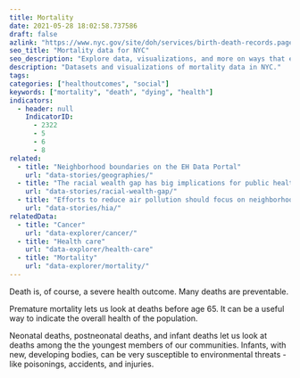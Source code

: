 ```yaml
---
title: Mortality
date: 2021-05-28 18:02:58.737586
draft: false
azlink: "https://www.nyc.gov/site/doh/services/birth-death-records.page"
seo_title: "Mortality data for NYC"
seo_description: "Explore data, visualizations, and more on ways that environments shape health in New York City's neighborhoods."
description: "Datasets and visualizations of mortality data in NYC."
tags:
categories: ["healthoutcomes", "social"]
keywords: ["mortality", "death", "dying", "health"]
indicators:
  - header: null
    IndicatorID:
      - 2322
      - 5
      - 6
      - 8
related:
  - title: "Neighborhood boundaries on the EH Data Portal"
    url: "data-stories/geographies/"
  - title: "The racial wealth gap has big implications for public health and health equity"
    url: "data-stories/racial-wealth-gap/"
  - title: "Efforts to reduce air pollution should focus on neighborhoods with the worst health impacts"
    url: "data-stories/hia/"
relatedData:
  - title: "Cancer"
    url: "data-explorer/cancer/"
  - title: "Health care"
    url: "data-explorer/health-care"
  - title: "Mortality"
    url: "data-explorer/mortality/"
---
```


Death is, of course, a severe health outcome. Many deaths are preventable.

Premature mortality lets us look at deaths before age 65. It can be a useful way to indicate the overall health of the population.

Neonatal deaths, postneonatal deaths, and infant deaths let us look at deaths among the the youngest members of our communities. Infants, with new, developing bodies, can be very susceptible to environmental threats - like poisonings, accidents, and injuries.

